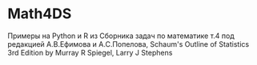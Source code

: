 # Math4DS
Примеры на Python и R из Сборника задач по математике т.4 под редакцией А.В.Ефимова и А.С.Попелова,
Schaum's Outline of Statistics 3rd Edition by Murray R Spiegel, Larry J Stephens
